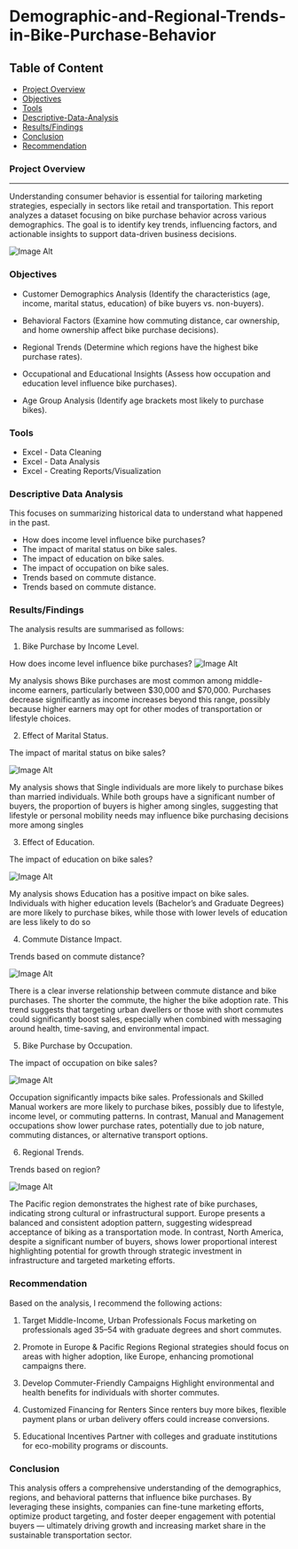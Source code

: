 # Demographic-and-Regional-Trends-in-Bike-Purchase-Behavior

## Table of Content

- [Project Overview](project-overview)
- [Objectives](objectives)
- [Tools](tools)
- [Descriptive-Data-Analysis](descriptive-data-analysis)
- [Results/Findings](results/findings)
- [Conclusion](Conclusion)
- [Recommendation](recommendation)

### Project Overview
---

Understanding consumer behavior is essential for tailoring marketing strategies, especially in sectors like retail and transportation. This report analyzes a dataset focusing on bike purchase behavior across various demographics. The goal is to identify key trends, influencing factors, and actionable insights to support data-driven business decisions.

![Image Alt](https://github.com/Dami-1are/Demographic-and-Regional-Trends-in-Bike-Purchase-Behavior/blob/91a28e35034b87b3c463022d18030260afd09a47/Screenshot%202025-04-15%20111403.png)

### Objectives
 
-  Customer Demographics Analysis (Identify the characteristics (age, income, marital status, education) of bike buyers vs. non-buyers).
  
- Behavioral Factors (Examine how commuting distance, car ownership, and home ownership affect bike purchase decisions).

- Regional Trends (Determine which regions have the highest bike purchase rates).

- Occupational and Educational Insights (Assess how occupation and education level influence bike purchases).

- Age Group Analysis (Identify age brackets most likely to purchase bikes).

### Tools
-  Excel - Data Cleaning
-  Excel - Data Analysis
-  Excel - Creating Reports/Visualization

### Descriptive Data Analysis
This focuses on summarizing historical data to understand what happened in the past.
-  How does income level influence bike purchases?
-  The impact of marital status on bike sales.
-  The impact of education on bike sales.
-  The impact of occupation on bike sales.
-  Trends based on commute distance.
-  Trends based on commute distance.

### Results/Findings

The analysis results are summarised as follows:
1. Bike Purchase by Income Level.

How does income level influence bike purchases?
![Image Alt](https://github.com/Dami-1are/Demographic-and-Regional-Trends-in-Bike-Purchase-Behavior/blob/e64c9e0109c658f7110c487bf9f2f8f57ebe4411/Bile%20Purchase%20by%20Income.png)

My analysis shows Bike purchases are most common among middle-income earners, particularly between $30,000 and $70,000. Purchases decrease significantly as income increases beyond this range, possibly because higher earners may opt for other modes of transportation or lifestyle choices.

2. Effect of Marital Status.

The impact of marital status on bike sales?

![Image Alt](https://github.com/Dami-1are/Demographic-and-Regional-Trends-in-Bike-Purchase-Behavior/blob/a165d4f5882be1a956d2e541b634522c950e88fd/Bike%20Purchase%20by%20Marital%20Status.png)

My analysis shows that Single individuals are more likely to purchase bikes than married individuals. While both groups have a significant number of buyers, the proportion of buyers is higher among singles, suggesting that lifestyle or personal mobility needs may influence bike purchasing decisions more among singles

3. Effect of Education.

The impact of education on bike sales?

![Image Alt](https://github.com/Dami-1are/Demographic-and-Regional-Trends-in-Bike-Purchase-Behavior/blob/d8e8bac64bcdd1f4dc3b885b3f46e3a474b49da0/Bike%20Purchase%20by%20Education.png)

My analysis shows Education has a positive impact on bike sales. Individuals with higher education levels (Bachelor’s and Graduate Degrees) are more likely to purchase bikes, while those with lower levels of education are less likely to do so

4. Commute Distance Impact.

Trends based on commute distance?

![Image Alt](https://github.com/Dami-1are/Demographic-and-Regional-Trends-in-Bike-Purchase-Behavior/blob/688e43111fe955b7f0f0c5ace2a58a63f757af67/Bike%20Purchase%20by%20Commute%20Distance.png)

There is a clear inverse relationship between commute distance and bike purchases. The shorter the commute, the higher the bike adoption rate. This trend suggests that targeting urban dwellers or those with short commutes could significantly boost sales, especially when combined with messaging around health, time-saving, and environmental impact.

5. Bike Purchase by Occupation.

The impact of occupation on bike sales?

![Image Alt](https://github.com/Dami-1are/Demographic-and-Regional-Trends-in-Bike-Purchase-Behavior/blob/4862bd959bd733ca17408152c0d6f5528081fa39/Bike%20Purchase%20by%20Occcupation.png)

Occupation significantly impacts bike sales. Professionals and Skilled Manual workers are more likely to purchase bikes, possibly due to lifestyle, income level, or commuting patterns. In contrast, Manual and Management occupations show lower purchase rates, potentially due to job nature, commuting distances, or alternative transport options.

6. Regional Trends.

Trends based on region?

![Image Alt](https://github.com/Dami-1are/Demographic-and-Regional-Trends-in-Bike-Purchase-Behavior/blob/1a3fb9f61997f6e3afb1d40c4c44f3aef1dbc5cf/Bike%20Purchase%20by%20Region.png)

The Pacific region demonstrates the highest rate of bike purchases, indicating strong cultural or infrastructural support. Europe presents a balanced and consistent adoption pattern, suggesting widespread acceptance of biking as a transportation mode. In contrast, North America, despite a significant number of buyers, shows lower proportional interest highlighting potential for growth through strategic investment in infrastructure and targeted marketing efforts.

### Recommendation

Based on the analysis, I recommend the following actions:
1. Target Middle-Income, Urban Professionals
Focus marketing on professionals aged 35–54 with graduate degrees and short commutes.

2. Promote in Europe & Pacific Regions
Regional strategies should focus on areas with higher adoption, like Europe, enhancing promotional campaigns there.

3. Develop Commuter-Friendly Campaigns
Highlight environmental and health benefits for individuals with shorter commutes.

4. Customized Financing for Renters
Since renters buy more bikes, flexible payment plans or urban delivery offers could increase conversions.

5. Educational Incentives
Partner with colleges and graduate institutions for eco-mobility programs or discounts.

### Conclusion

This analysis offers a comprehensive understanding of the demographics, regions, and behavioral patterns that influence bike purchases. By leveraging these insights, companies can fine-tune marketing efforts, optimize product targeting, and foster deeper engagement with potential buyers — ultimately driving growth and increasing market share in the sustainable transportation sector.
